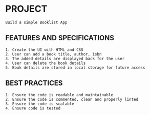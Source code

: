 # PROJECT

    Build a simple Booklist App

## FEATURES AND SPECIFICATIONS

    1. Create the UI with HTML and CSS
    2. User can add a book title, author, isbn
    3. The added details are displayed back for the user
    4. User can delete the book details
    5. Book details are stored in local storage for future access

## BEST PRACTICES

    1. Ensure the code is readable and maintainable
    2. Ensure the code is commented, clean and properly linted
    3. Ensure the code is scalable
    4. Ensure code is tested
